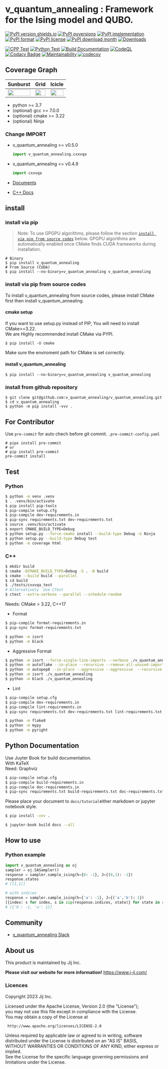 # v_quantum_annealing : Framework for the Ising model and QUBO.

[![PyPI version shields.io](https://img.shields.io/pypi/v/v_quantum_annealing.svg)](https://pypi.python.org/pypi/v_quantum_annealing/)
[![PyPI pyversions](https://img.shields.io/pypi/pyversions/v_quantum_annealing.svg)](https://pypi.python.org/pypi/v_quantum_annealing/)
[![PyPI implementation](https://img.shields.io/pypi/implementation/v_quantum_annealing.svg)](https://pypi.python.org/pypi/v_quantum_annealing/)
[![PyPI format](https://img.shields.io/pypi/format/v_quantum_annealing.svg)](https://pypi.python.org/pypi/v_quantum_annealing/)
[![PyPI license](https://img.shields.io/pypi/l/v_quantum_annealing.svg)](https://pypi.python.org/pypi/v_quantum_annealing/)
[![PyPI download month](https://img.shields.io/pypi/dm/v_quantum_annealing.svg)](https://pypi.python.org/pypi/v_quantum_annealing/)
[![Downloads](https://pepy.tech/badge/v_quantum_annealing)](https://pepy.tech/project/v_quantum_annealing)

[![CPP Test](https://github.com/v-quantum-jsc/V-QUANTUM-ANNEALING/actions/workflows/ci-test-cpp.yml/badge.svg)](https://github.com/v-quantum-jsc/V-QUANTUM-ANNEALING/actions/workflows/ci-test-cpp.yml)
[![Python Test](https://github.com/v-quantum-jsc/V-QUANTUM-ANNEALING/actions/workflows/ci-test-python.yaml/badge.svg)](https://github.com/v-quantum-jsc/V-QUANTUM-ANNEALING/actions/workflows/ci-test-python.yaml)
[![Build Documentation](https://github.com/v-quantum-jsc/V-QUANTUM-ANNEALING/actions/workflows/buid-doc.yml/badge.svg)](https://github.com/v-quantum-jsc/V-QUANTUM-ANNEALING/actions/workflows/buid-doc.yml)
[![CodeQL](https://github.com/v-quantum-jsc/V-QUANTUM-ANNEALING/actions/workflows/codeql-analysis.yml/badge.svg)](https://github.com/v-quantum-jsc/V-QUANTUM-ANNEALING/actions/workflows/codeql-analysis.yml)
[![Codacy Badge](https://app.codacy.com/project/badge/Grade/0204475dc07d48ffa851480d03db759e)](https://www.codacy.com/gh/v_quantum_annealing/v_quantum_annealing/dashboard?utm_source=github.com&utm_medium=referral&utm_content=v_quantum_annealing/v_quantum_annealing&utm_campaign=Badge_Grade)
[![Maintainability](https://api.codeclimate.com/v1/badges/3b2f43f3e601ae74c497/maintainability)](https://codeclimate.com/github/v_quantum_annealing/v_quantum_annealing/maintainability)
[![codecov](https://codecov.io/gh/v_quantum_annealing/v_quantum_annealing/branch/main/graph/badge.svg?token=WMSK3GS8E5)](https://codecov.io/gh/v_quantum_annealing/v_quantum_annealing)

## Coverage Graph

| **Sunburst**                                                                                                                                                         | **Grid**                                                                                                                                                         | **Icicle**                                                                                                                                                         |
| -------------------------------------------------------------------------------------------------------------------------------------------------------------------- | ---------------------------------------------------------------------------------------------------------------------------------------------------------------- | ------------------------------------------------------------------------------------------------------------------------------------------------------------------ |
| <a href="https://codecov.io/gh/v_quantum_annealing/v_quantum_annealing"><img src="https://codecov.io/gh/v_quantum_annealing/v_quantum_annealing/branch/main/graphs/sunburst.svg?token=WMSK3GS8E5" width="100%"/></a> | <a href="https://codecov.io/gh/v_quantum_annealing/v_quantum_annealing"><img src="https://codecov.io/gh/v_quantum_annealing/v_quantum_annealing/branch/main/graphs/tree.svg?token=WMSK3GS8E5" width="100%"/></a> | <a href="https://codecov.io/gh/v_quantum_annealing/v_quantum_annealing"><img src="https://codecov.io/gh/v_quantum_annealing/v_quantum_annealing/branch/main/graphs/icicle.svg?token=WMSK3GS8E5" width="100%"/></a> |

- python >= 3.7
- (optional) gcc >= 7.0.0
- (optional) cmake >= 3.22
- (optional) Ninja

### Change **IMPORT**

- v_quantum_annealing >= v0.5.0

  ```python
  import v_quantum_annealing.cxxvqa
  ```

- v_quantum_annealing <= v0.4.9

  ```python
  import cxxvqa
  ```

- [Documents](https://v_quantum_annealing.github.io/v_quantum_annealing/)

- [C++ Docs](https://v_quantum_annealing.github.io/v_quantum_annealing-Reference-Page/index.html)

## install

### install via pip

> Note: To use GPGPU algorithms, please follow the section [`install via pip from source codes`](#install-via-pip-from-source-codes) below.
> GPGPU algorithms are automatically enabled once CMake finds CUDA frameworks during installation.

```
# Binary
$ pip install v_quantum_annealing 
# From Source (CUDA)
$ pip install --no-binary=v_quantum_annealing v_quantum_annealing
```

### install via pip from source codes

To install v_quantum_annealing from source codes, please install CMake first then install v_quantum_annealing.

#### cmake setup

If you want to use setup.py instead of PIP, You will need to install CMake>=3.22.\
We are Highly recommended install CMake via PYPI.

```
$ pip install -U cmake
```

Make sure the enviroment path for CMake is set correctly.

#### install v_quantum_annealing

```
$ pip install --no-binary=v_quantum_annealing v_quantum_annealing
```

### install from github repository

```
$ git clone git@github.com:v_quantum_annealing/v_quantum_annealing.git
$ cd v_quantum_annealing
$ python -m pip install -vvv .
```

## For Contributor

Use `pre-commit` for auto chech before git commit.
`.pre-commit-config.yaml`

```
# pipx install pre-commit 
# or 
# pip install pre-commit
pre-commit install
```

## Test

### Python

```sh
$ python -m venv .venv
$ . .venv/bin/activate
$ pip install pip-tools 
$ pip-compile setup.cfg
$ pip-compile dev-requirements.in
$ pip-sync requirements.txt dev-requirements.txt
$ source .venv/bin/activate
$ export CMAKE_BUILD_TYPE=Debug
$ python setup.py --force-cmake install --build-type Debug -G Ninja
$ python setup.py --build-type Debug test 
$ python -m coverage html
```

### C++

```sh
$ mkdir build 
$ cmake -DCMAKE_BUILD_TYPE=Debug -S . -B build
$ cmake --build build --parallel
$ cd build
$ ./tests/cxxvqa_test
# Alternatively  Use CTest 
$ ctest --extra-verbose --parallel --schedule-random
```

Needs: CMake > 3.22, C++17

- Format

```sh
$ pip-compile format-requirements.in
$ pip-sync format-requirements.txt
```

```sh
$ python -m isort 
$ python -m black 
```

- Aggressive Format

```sh
$ python -m isort --force-single-line-imports --verbose ./v_quantum_annealing
$ python -m autoflake --in-place --recursive --remove-all-unused-imports --ignore-init-module-imports --remove-unused-variables ./v_quantum_annealing
$ python -m autopep8 --in-place --aggressive --aggressive  --recursive ./v_quantum_annealing
$ python -m isort ./v_quantum_annealing
$ python -m black ./v_quantum_annealing
```

- Lint

```sh
$ pip-compile setup.cfg
$ pip-compile dev-requirements.in
$ pip-compile lint-requirements.in
$ pip-sync requirements.txt dev-requirements.txt lint-requirements.txt
```

```sh
$ python -m flake8
$ python -m mypy
$ python -m pyright
```

## Python Documentation 
Use Juyter Book for build documentation.   
With KaTeX    
Need: Graphviz

``` sh
$ pip-compile setup.cfg
$ pip-compile build-requirements.in
$ pip-compile doc-requirements.in
$ pip-sync requirements.txt build-requirements.txt doc-requirements.txt
```

Please place your document to `docs/tutorial`either markdown or jupyter notebook style.

```sh
$ pip install -vvv .
```

```sh 
$ jupyter-book build docs --all
```


## How to use

### Python example

```python
import v_quantum_annealing as oj
sampler = oj.SASampler()
response = sampler.sample_ising(h={0: -1}, J={(0,1): -1})
response.states
# [[1,1]]

# with indices
response = sampler.sample_ising(h={'a': -1}, J={('a','b'): 1})
[{index: s for index, s in zip(response.indices, state)} for state in response.states]
# [{'b': -1, 'a': 1}]
```

## Community

- [v_quantum_annealing Slack](https://join.slack.com/t/v_quantum_annealing/shared_invite/enQtNjQyMjIwMzMwNzA4LTQ5MWRjOWYxYmY1Nzk4YzdiYzlmZjIxYjhhMmMxZjAyMzE3MDc1ZWRkYmI1YjhkNjRlOTM1ODE0NTc5Yzk3ZDA)

## About us

This product is maintained by Jij Inc.

**Please visit our website for more information!**
https://www.j-ij.com/

### Licences

Copyright 2023 Jij Inc.

Licensed under the Apache License, Version 2.0 (the "License");\
you may not use this file except in compliance with the License.\
You may obtain a copy of the License at

```
 http://www.apache.org/licenses/LICENSE-2.0  
```

Unless required by applicable law or agreed to in writing, software\
distributed under the License is distributed on an "AS IS" BASIS,\
WITHOUT WARRANTIES OR CONDITIONS OF ANY KIND, either express or implied.\
See the License for the specific language governing permissions and\
limitations under the License.
